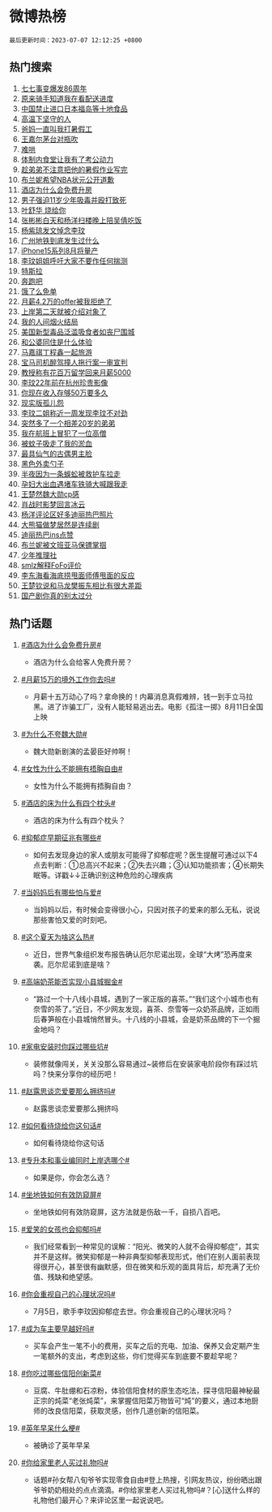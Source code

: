 # 微博热榜

`最后更新时间：2023-07-07 12:12:25 +0800`

## 热门搜索

1. [七七事变爆发86周年](https://m.weibo.cn/search?containerid=100103type%3D1%26t%3D10%26q%3D%23%E4%B8%83%E4%B8%83%E4%BA%8B%E5%8F%98%E7%88%86%E5%8F%9186%E5%91%A8%E5%B9%B4%23&stream_entry_id=51&isnewpage=1&extparam=seat%3D1%26cate%3D10103%26filter_type%3Drealtimehot%26pos%3D0%26stream_entry_id%3D51%26dgr%3D0%26c_type%3D51%26display_time%3D1688703143%26pre_seqid%3D1688703143257027167111&luicode=10000011&lfid=106003type%253D25%2526t%253D3%2526disable_hot%253D1%2526filter_type%253Drealtimehot)
1. [原来骑手知道我在看配送进度](https://m.weibo.cn/search?containerid=100103type%3D1%26t%3D10%26q%3D%23%E5%8E%9F%E6%9D%A5%E9%AA%91%E6%89%8B%E7%9F%A5%E9%81%93%E6%88%91%E5%9C%A8%E7%9C%8B%E9%85%8D%E9%80%81%E8%BF%9B%E5%BA%A6%23&stream_entry_id=31&isnewpage=1&extparam=seat%3D1%26lcate%3D5001%26flag%3D2%26cate%3D5001%26band_rank%3D1%26dgr%3D0%26pos%3D0%26filter_type%3Drealtimehot%26q%3D%2523%25E5%258E%259F%25E6%259D%25A5%25E9%25AA%2591%25E6%2589%258B%25E7%259F%25A5%25E9%2581%2593%25E6%2588%2591%25E5%259C%25A8%25E7%259C%258B%25E9%2585%258D%25E9%2580%2581%25E8%25BF%259B%25E5%25BA%25A6%2523%26stream_entry_id%3D31%26realpos%3D1%26c_type%3D31%26display_time%3D1688703143%26pre_seqid%3D1688703143257027167111&luicode=10000011&lfid=106003type%253D25%2526t%253D3%2526disable_hot%253D1%2526filter_type%253Drealtimehot)
1. [中国禁止进口日本福岛等十地食品](https://m.weibo.cn/search?containerid=100103type%3D1%26t%3D10%26q%3D%23%E4%B8%AD%E5%9B%BD%E7%A6%81%E6%AD%A2%E8%BF%9B%E5%8F%A3%E6%97%A5%E6%9C%AC%E7%A6%8F%E5%B2%9B%E7%AD%89%E5%8D%81%E5%9C%B0%E9%A3%9F%E5%93%81%23&stream_entry_id=31&isnewpage=1&extparam=seat%3D1%26lcate%3D5001%26flag%3D1%26cate%3D5001%26band_rank%3D2%26dgr%3D0%26pos%3D1%26filter_type%3Drealtimehot%26q%3D%2523%25E4%25B8%25AD%25E5%259B%25BD%25E7%25A6%2581%25E6%25AD%25A2%25E8%25BF%259B%25E5%258F%25A3%25E6%2597%25A5%25E6%259C%25AC%25E7%25A6%258F%25E5%25B2%259B%25E7%25AD%2589%25E5%258D%2581%25E5%259C%25B0%25E9%25A3%259F%25E5%2593%2581%2523%26stream_entry_id%3D31%26realpos%3D2%26c_type%3D31%26display_time%3D1688703143%26pre_seqid%3D1688703143257027167111&luicode=10000011&lfid=106003type%253D25%2526t%253D3%2526disable_hot%253D1%2526filter_type%253Drealtimehot)
1. [高温下坚守的人](https://m.weibo.cn/search?containerid=100103type%3D1%26t%3D10%26q%3D%23%E9%AB%98%E6%B8%A9%E4%B8%8B%E5%9D%9A%E5%AE%88%E7%9A%84%E4%BA%BA%23&stream_entry_id=31&isnewpage=1&extparam=seat%3D1%26lcate%3D5001%26flag%3D0%26cate%3D5001%26band_rank%3D3%26dgr%3D0%26pos%3D2%26filter_type%3Drealtimehot%26q%3D%2523%25E9%25AB%2598%25E6%25B8%25A9%25E4%25B8%258B%25E5%259D%259A%25E5%25AE%2588%25E7%259A%2584%25E4%25BA%25BA%2523%26stream_entry_id%3D31%26realpos%3D3%26c_type%3D31%26display_time%3D1688703143%26pre_seqid%3D1688703143257027167111&luicode=10000011&lfid=106003type%253D25%2526t%253D3%2526disable_hot%253D1%2526filter_type%253Drealtimehot)
1. [爸妈一直叫我打暑假工](https://m.weibo.cn/search?containerid=100103type%3D1%26t%3D10%26q%3D%23%E7%88%B8%E5%A6%88%E4%B8%80%E7%9B%B4%E5%8F%AB%E6%88%91%E6%89%93%E6%9A%91%E5%81%87%E5%B7%A5%23&stream_entry_id=31&isnewpage=1&extparam=seat%3D1%26lcate%3D5001%26flag%3D1%26cate%3D5001%26band_rank%3D4%26dgr%3D0%26pos%3D3%26filter_type%3Drealtimehot%26q%3D%2523%25E7%2588%25B8%25E5%25A6%2588%25E4%25B8%2580%25E7%259B%25B4%25E5%258F%25AB%25E6%2588%2591%25E6%2589%2593%25E6%259A%2591%25E5%2581%2587%25E5%25B7%25A5%2523%26stream_entry_id%3D31%26realpos%3D4%26c_type%3D31%26display_time%3D1688703143%26pre_seqid%3D1688703143257027167111&luicode=10000011&lfid=106003type%253D25%2526t%253D3%2526disable_hot%253D1%2526filter_type%253Drealtimehot)
1. [王嘉尔茅台对瓶吹](https://m.weibo.cn/search?containerid=100103type%3D1%26t%3D10%26q%3D%23%E7%8E%8B%E5%98%89%E5%B0%94%E8%8C%85%E5%8F%B0%E5%AF%B9%E7%93%B6%E5%90%B9%23&stream_entry_id=31&isnewpage=1&extparam=seat%3D1%26lcate%3D5001%26flag%3D1%26cate%3D5001%26band_rank%3D5%26dgr%3D0%26pos%3D4%26filter_type%3Drealtimehot%26q%3D%2523%25E7%258E%258B%25E5%2598%2589%25E5%25B0%2594%25E8%258C%2585%25E5%258F%25B0%25E5%25AF%25B9%25E7%2593%25B6%25E5%2590%25B9%2523%26stream_entry_id%3D31%26realpos%3D5%26c_type%3D31%26display_time%3D1688703143%26pre_seqid%3D1688703143257027167111&luicode=10000011&lfid=106003type%253D25%2526t%253D3%2526disable_hot%253D1%2526filter_type%253Drealtimehot)
1. [难哄](https://m.weibo.cn/search?containerid=100103type%3D1%26t%3D10%26q%3D%E9%9A%BE%E5%93%84&stream_entry_id=31&isnewpage=1&extparam=seat%3D1%26lcate%3D5001%26flag%3D2%26cate%3D5001%26band_rank%3D6%26dgr%3D0%26pos%3D5%26filter_type%3Drealtimehot%26q%3D%25E9%259A%25BE%25E5%2593%2584%26stream_entry_id%3D31%26realpos%3D6%26c_type%3D31%26display_time%3D1688703143%26pre_seqid%3D1688703143257027167111&luicode=10000011&lfid=106003type%253D25%2526t%253D3%2526disable_hot%253D1%2526filter_type%253Drealtimehot)
1. [体制内食堂让我有了考公动力](https://m.weibo.cn/search?containerid=100103type%3D1%26t%3D10%26q%3D%23%E4%BD%93%E5%88%B6%E5%86%85%E9%A3%9F%E5%A0%82%E8%AE%A9%E6%88%91%E6%9C%89%E4%BA%86%E8%80%83%E5%85%AC%E5%8A%A8%E5%8A%9B%23&stream_entry_id=31&isnewpage=1&extparam=seat%3D1%26lcate%3D5001%26flag%3D1%26cate%3D5001%26band_rank%3D7%26dgr%3D0%26pos%3D6%26filter_type%3Drealtimehot%26q%3D%2523%25E4%25BD%2593%25E5%2588%25B6%25E5%2586%2585%25E9%25A3%259F%25E5%25A0%2582%25E8%25AE%25A9%25E6%2588%2591%25E6%259C%2589%25E4%25BA%2586%25E8%2580%2583%25E5%2585%25AC%25E5%258A%25A8%25E5%258A%259B%2523%26stream_entry_id%3D31%26realpos%3D7%26c_type%3D31%26display_time%3D1688703143%26pre_seqid%3D1688703143257027167111&luicode=10000011&lfid=106003type%253D25%2526t%253D3%2526disable_hot%253D1%2526filter_type%253Drealtimehot)
1. [趁弟弟不注意把他的暑假作业写完](https://m.weibo.cn/search?containerid=100103type%3D1%26t%3D10%26q%3D%E8%B6%81%E5%BC%9F%E5%BC%9F%E4%B8%8D%E6%B3%A8%E6%84%8F%E6%8A%8A%E4%BB%96%E7%9A%84%E6%9A%91%E5%81%87%E4%BD%9C%E4%B8%9A%E5%86%99%E5%AE%8C&stream_entry_id=31&isnewpage=1&extparam=seat%3D1%26lcate%3D5001%26flag%3D1%26cate%3D5001%26band_rank%3D8%26dgr%3D0%26pos%3D7%26filter_type%3Drealtimehot%26q%3D%25E8%25B6%2581%25E5%25BC%259F%25E5%25BC%259F%25E4%25B8%258D%25E6%25B3%25A8%25E6%2584%258F%25E6%258A%258A%25E4%25BB%2596%25E7%259A%2584%25E6%259A%2591%25E5%2581%2587%25E4%25BD%259C%25E4%25B8%259A%25E5%2586%2599%25E5%25AE%258C%26stream_entry_id%3D31%26realpos%3D8%26c_type%3D31%26display_time%3D1688703143%26pre_seqid%3D1688703143257027167111&luicode=10000011&lfid=106003type%253D25%2526t%253D3%2526disable_hot%253D1%2526filter_type%253Drealtimehot)
1. [布兰妮希望NBA状元公开道歉](https://m.weibo.cn/search?containerid=100103type%3D1%26t%3D10%26q%3D%23%E5%B8%83%E5%85%B0%E5%A6%AE%E5%B8%8C%E6%9C%9BNBA%E7%8A%B6%E5%85%83%E5%85%AC%E5%BC%80%E9%81%93%E6%AD%89%23&stream_entry_id=31&isnewpage=1&extparam=seat%3D1%26lcate%3D5001%26flag%3D1%26cate%3D5001%26band_rank%3D9%26dgr%3D0%26pos%3D8%26filter_type%3Drealtimehot%26q%3D%2523%25E5%25B8%2583%25E5%2585%25B0%25E5%25A6%25AE%25E5%25B8%258C%25E6%259C%259BNBA%25E7%258A%25B6%25E5%2585%2583%25E5%2585%25AC%25E5%25BC%2580%25E9%2581%2593%25E6%25AD%2589%2523%26stream_entry_id%3D31%26realpos%3D9%26c_type%3D31%26display_time%3D1688703143%26pre_seqid%3D1688703143257027167111&luicode=10000011&lfid=106003type%253D25%2526t%253D3%2526disable_hot%253D1%2526filter_type%253Drealtimehot)
1. [酒店为什么会免费升房](https://m.weibo.cn/search?containerid=100103type%3D1%26t%3D10%26q%3D%23%E9%85%92%E5%BA%97%E4%B8%BA%E4%BB%80%E4%B9%88%E4%BC%9A%E5%85%8D%E8%B4%B9%E5%8D%87%E6%88%BF%23&stream_entry_id=31&isnewpage=1&extparam=seat%3D1%26lcate%3D5001%26flag%3D0%26cate%3D5001%26band_rank%3D10%26dgr%3D0%26pos%3D9%26filter_type%3Drealtimehot%26q%3D%2523%25E9%2585%2592%25E5%25BA%2597%25E4%25B8%25BA%25E4%25BB%2580%25E4%25B9%2588%25E4%25BC%259A%25E5%2585%258D%25E8%25B4%25B9%25E5%258D%2587%25E6%2588%25BF%2523%26stream_entry_id%3D31%26realpos%3D10%26c_type%3D31%26display_time%3D1688703143%26pre_seqid%3D1688703143257027167111&luicode=10000011&lfid=106003type%253D25%2526t%253D3%2526disable_hot%253D1%2526filter_type%253Drealtimehot)
1. [男子强迫11岁少年吸毒并殴打致死](https://m.weibo.cn/search?containerid=100103type%3D1%26t%3D10%26q%3D%23%E7%94%B7%E5%AD%90%E5%BC%BA%E8%BF%AB11%E5%B2%81%E5%B0%91%E5%B9%B4%E5%90%B8%E6%AF%92%E5%B9%B6%E6%AE%B4%E6%89%93%E8%87%B4%E6%AD%BB%23&stream_entry_id=31&isnewpage=1&extparam=seat%3D1%26lcate%3D5001%26flag%3D2%26cate%3D5001%26band_rank%3D11%26dgr%3D0%26pos%3D10%26filter_type%3Drealtimehot%26q%3D%2523%25E7%2594%25B7%25E5%25AD%2590%25E5%25BC%25BA%25E8%25BF%25AB11%25E5%25B2%2581%25E5%25B0%2591%25E5%25B9%25B4%25E5%2590%25B8%25E6%25AF%2592%25E5%25B9%25B6%25E6%25AE%25B4%25E6%2589%2593%25E8%2587%25B4%25E6%25AD%25BB%2523%26stream_entry_id%3D31%26realpos%3D11%26c_type%3D31%26display_time%3D1688703143%26pre_seqid%3D1688703143257027167111&luicode=10000011&lfid=106003type%253D25%2526t%253D3%2526disable_hot%253D1%2526filter_type%253Drealtimehot)
1. [叶舒华 烧给你](https://m.weibo.cn/search?containerid=100103type%3D1%26t%3D10%26q%3D%E5%8F%B6%E8%88%92%E5%8D%8E+%E7%83%A7%E7%BB%99%E4%BD%A0&stream_entry_id=31&isnewpage=1&extparam=seat%3D1%26lcate%3D5001%26flag%3D2%26cate%3D5001%26band_rank%3D12%26dgr%3D0%26pos%3D11%26filter_type%3Drealtimehot%26q%3D%25E5%258F%25B6%25E8%2588%2592%25E5%258D%258E%2520%25E7%2583%25A7%25E7%25BB%2599%25E4%25BD%25A0%26stream_entry_id%3D31%26realpos%3D12%26c_type%3D31%26display_time%3D1688703143%26pre_seqid%3D1688703143257027167111&luicode=10000011&lfid=106003type%253D25%2526t%253D3%2526disable_hot%253D1%2526filter_type%253Drealtimehot)
1. [张彬彬白天和杨洋扫楼晚上陪吴倩吃饭](https://m.weibo.cn/search?containerid=100103type%3D1%26t%3D10%26q%3D%23%E5%BC%A0%E5%BD%AC%E5%BD%AC%E7%99%BD%E5%A4%A9%E5%92%8C%E6%9D%A8%E6%B4%8B%E6%89%AB%E6%A5%BC%E6%99%9A%E4%B8%8A%E9%99%AA%E5%90%B4%E5%80%A9%E5%90%83%E9%A5%AD%23&stream_entry_id=31&isnewpage=1&extparam=seat%3D1%26lcate%3D5001%26flag%3D2%26cate%3D5001%26band_rank%3D13%26dgr%3D0%26pos%3D12%26filter_type%3Drealtimehot%26q%3D%2523%25E5%25BC%25A0%25E5%25BD%25AC%25E5%25BD%25AC%25E7%2599%25BD%25E5%25A4%25A9%25E5%2592%258C%25E6%259D%25A8%25E6%25B4%258B%25E6%2589%25AB%25E6%25A5%25BC%25E6%2599%259A%25E4%25B8%258A%25E9%2599%25AA%25E5%2590%25B4%25E5%2580%25A9%25E5%2590%2583%25E9%25A5%25AD%2523%26stream_entry_id%3D31%26realpos%3D13%26c_type%3D31%26display_time%3D1688703143%26pre_seqid%3D1688703143257027167111&luicode=10000011&lfid=106003type%253D25%2526t%253D3%2526disable_hot%253D1%2526filter_type%253Drealtimehot)
1. [杨紫琼发文悼念李玟](https://m.weibo.cn/search?containerid=100103type%3D1%26t%3D10%26q%3D%23%E6%9D%A8%E7%B4%AB%E7%90%BC%E5%8F%91%E6%96%87%E6%82%BC%E5%BF%B5%E6%9D%8E%E7%8E%9F%23&stream_entry_id=31&isnewpage=1&extparam=seat%3D1%26lcate%3D5001%26flag%3D1%26cate%3D5001%26band_rank%3D14%26dgr%3D0%26pos%3D13%26filter_type%3Drealtimehot%26q%3D%2523%25E6%259D%25A8%25E7%25B4%25AB%25E7%2590%25BC%25E5%258F%2591%25E6%2596%2587%25E6%2582%25BC%25E5%25BF%25B5%25E6%259D%258E%25E7%258E%259F%2523%26stream_entry_id%3D31%26realpos%3D14%26c_type%3D31%26display_time%3D1688703143%26pre_seqid%3D1688703143257027167111&luicode=10000011&lfid=106003type%253D25%2526t%253D3%2526disable_hot%253D1%2526filter_type%253Drealtimehot)
1. [广州地铁到底发生过什么](https://m.weibo.cn/search?containerid=100103type%3D1%26t%3D10%26q%3D%23%E5%B9%BF%E5%B7%9E%E5%9C%B0%E9%93%81%E5%88%B0%E5%BA%95%E5%8F%91%E7%94%9F%E8%BF%87%E4%BB%80%E4%B9%88%23&stream_entry_id=31&isnewpage=1&extparam=seat%3D1%26lcate%3D5001%26flag%3D1%26cate%3D5001%26band_rank%3D15%26dgr%3D0%26pos%3D14%26filter_type%3Drealtimehot%26q%3D%2523%25E5%25B9%25BF%25E5%25B7%259E%25E5%259C%25B0%25E9%2593%2581%25E5%2588%25B0%25E5%25BA%2595%25E5%258F%2591%25E7%2594%259F%25E8%25BF%2587%25E4%25BB%2580%25E4%25B9%2588%2523%26stream_entry_id%3D31%26realpos%3D15%26c_type%3D31%26display_time%3D1688703143%26pre_seqid%3D1688703143257027167111&luicode=10000011&lfid=106003type%253D25%2526t%253D3%2526disable_hot%253D1%2526filter_type%253Drealtimehot)
1. [iPhone15系列8月将量产](https://m.weibo.cn/search?containerid=100103type%3D1%26t%3D10%26q%3D%23iPhone15%E7%B3%BB%E5%88%978%E6%9C%88%E5%B0%86%E9%87%8F%E4%BA%A7%23&stream_entry_id=31&isnewpage=1&extparam=seat%3D1%26lcate%3D5001%26flag%3D0%26cate%3D5001%26band_rank%3D16%26dgr%3D0%26pos%3D15%26filter_type%3Drealtimehot%26q%3D%2523iPhone15%25E7%25B3%25BB%25E5%2588%25978%25E6%259C%2588%25E5%25B0%2586%25E9%2587%258F%25E4%25BA%25A7%2523%26stream_entry_id%3D31%26realpos%3D16%26c_type%3D31%26display_time%3D1688703143%26pre_seqid%3D1688703143257027167111&luicode=10000011&lfid=106003type%253D25%2526t%253D3%2526disable_hot%253D1%2526filter_type%253Drealtimehot)
1. [李玟姐姐呼吁大家不要作任何揣测](https://m.weibo.cn/search?containerid=100103type%3D1%26t%3D10%26q%3D%23%E6%9D%8E%E7%8E%9F%E5%A7%90%E5%A7%90%E5%91%BC%E5%90%81%E5%A4%A7%E5%AE%B6%E4%B8%8D%E8%A6%81%E4%BD%9C%E4%BB%BB%E4%BD%95%E6%8F%A3%E6%B5%8B%23&stream_entry_id=31&isnewpage=1&extparam=seat%3D1%26lcate%3D5001%26flag%3D0%26cate%3D5001%26band_rank%3D17%26dgr%3D0%26pos%3D16%26filter_type%3Drealtimehot%26q%3D%2523%25E6%259D%258E%25E7%258E%259F%25E5%25A7%2590%25E5%25A7%2590%25E5%2591%25BC%25E5%2590%2581%25E5%25A4%25A7%25E5%25AE%25B6%25E4%25B8%258D%25E8%25A6%2581%25E4%25BD%259C%25E4%25BB%25BB%25E4%25BD%2595%25E6%258F%25A3%25E6%25B5%258B%2523%26stream_entry_id%3D31%26realpos%3D17%26c_type%3D31%26display_time%3D1688703143%26pre_seqid%3D1688703143257027167111&luicode=10000011&lfid=106003type%253D25%2526t%253D3%2526disable_hot%253D1%2526filter_type%253Drealtimehot)
1. [特斯拉](https://m.weibo.cn/search?containerid=100103type%3D1%26t%3D10%26q%3D%E7%89%B9%E6%96%AF%E6%8B%89&stream_entry_id=31&isnewpage=1&extparam=seat%3D1%26lcate%3D5001%26flag%3D1%26cate%3D5001%26band_rank%3D18%26dgr%3D0%26pos%3D17%26filter_type%3Drealtimehot%26q%3D%25E7%2589%25B9%25E6%2596%25AF%25E6%258B%2589%26stream_entry_id%3D31%26realpos%3D18%26c_type%3D31%26display_time%3D1688703143%26pre_seqid%3D1688703143257027167111&luicode=10000011&lfid=106003type%253D25%2526t%253D3%2526disable_hot%253D1%2526filter_type%253Drealtimehot)
1. [奔跑吧](https://m.weibo.cn/search?containerid=100103type%3D1%26t%3D10%26q%3D%E5%A5%94%E8%B7%91%E5%90%A7&stream_entry_id=31&isnewpage=1&extparam=seat%3D1%26lcate%3D5001%26flag%3D0%26cate%3D5001%26band_rank%3D19%26dgr%3D0%26pos%3D18%26filter_type%3Drealtimehot%26q%3D%25E5%25A5%2594%25E8%25B7%2591%25E5%2590%25A7%26stream_entry_id%3D31%26realpos%3D19%26c_type%3D31%26display_time%3D1688703143%26pre_seqid%3D1688703143257027167111&luicode=10000011&lfid=106003type%253D25%2526t%253D3%2526disable_hot%253D1%2526filter_type%253Drealtimehot)
1. [饿了么免单](https://m.weibo.cn/search?containerid=100103type%3D1%26t%3D10%26q%3D%E9%A5%BF%E4%BA%86%E4%B9%88%E5%85%8D%E5%8D%95&stream_entry_id=31&isnewpage=1&extparam=seat%3D1%26lcate%3D5001%26flag%3D1%26cate%3D5001%26band_rank%3D20%26dgr%3D0%26pos%3D19%26filter_type%3Drealtimehot%26q%3D%25E9%25A5%25BF%25E4%25BA%2586%25E4%25B9%2588%25E5%2585%258D%25E5%258D%2595%26stream_entry_id%3D31%26realpos%3D20%26c_type%3D31%26display_time%3D1688703143%26pre_seqid%3D1688703143257027167111&luicode=10000011&lfid=106003type%253D25%2526t%253D3%2526disable_hot%253D1%2526filter_type%253Drealtimehot)
1. [月薪4.2万的offer被我拒绝了](https://m.weibo.cn/search?containerid=100103type%3D1%26t%3D10%26q%3D%23%E6%9C%88%E8%96%AA4.2%E4%B8%87%E7%9A%84offer%E8%A2%AB%E6%88%91%E6%8B%92%E7%BB%9D%E4%BA%86%23&stream_entry_id=31&isnewpage=1&extparam=seat%3D1%26lcate%3D5001%26flag%3D0%26cate%3D5001%26band_rank%3D21%26dgr%3D0%26pos%3D20%26filter_type%3Drealtimehot%26q%3D%2523%25E6%259C%2588%25E8%2596%25AA4.2%25E4%25B8%2587%25E7%259A%2584offer%25E8%25A2%25AB%25E6%2588%2591%25E6%258B%2592%25E7%25BB%259D%25E4%25BA%2586%2523%26stream_entry_id%3D31%26realpos%3D21%26c_type%3D31%26display_time%3D1688703143%26pre_seqid%3D1688703143257027167111&luicode=10000011&lfid=106003type%253D25%2526t%253D3%2526disable_hot%253D1%2526filter_type%253Drealtimehot)
1. [上岸第二天就被介绍对象了](https://m.weibo.cn/search?containerid=100103type%3D1%26t%3D10%26q%3D%23%E4%B8%8A%E5%B2%B8%E7%AC%AC%E4%BA%8C%E5%A4%A9%E5%B0%B1%E8%A2%AB%E4%BB%8B%E7%BB%8D%E5%AF%B9%E8%B1%A1%E4%BA%86%23&stream_entry_id=31&isnewpage=1&extparam=seat%3D1%26lcate%3D5001%26flag%3D1%26cate%3D5001%26band_rank%3D22%26dgr%3D0%26pos%3D21%26filter_type%3Drealtimehot%26q%3D%2523%25E4%25B8%258A%25E5%25B2%25B8%25E7%25AC%25AC%25E4%25BA%258C%25E5%25A4%25A9%25E5%25B0%25B1%25E8%25A2%25AB%25E4%25BB%258B%25E7%25BB%258D%25E5%25AF%25B9%25E8%25B1%25A1%25E4%25BA%2586%2523%26stream_entry_id%3D31%26realpos%3D22%26c_type%3D31%26display_time%3D1688703143%26pre_seqid%3D1688703143257027167111&luicode=10000011&lfid=106003type%253D25%2526t%253D3%2526disable_hot%253D1%2526filter_type%253Drealtimehot)
1. [我的人间烟火结局](https://m.weibo.cn/search?containerid=100103type%3D1%26t%3D10%26q%3D%23%E6%88%91%E7%9A%84%E4%BA%BA%E9%97%B4%E7%83%9F%E7%81%AB%E7%BB%93%E5%B1%80%23&stream_entry_id=31&isnewpage=1&extparam=seat%3D1%26lcate%3D5001%26flag%3D1%26cate%3D5001%26band_rank%3D23%26dgr%3D0%26pos%3D22%26filter_type%3Drealtimehot%26q%3D%2523%25E6%2588%2591%25E7%259A%2584%25E4%25BA%25BA%25E9%2597%25B4%25E7%2583%259F%25E7%2581%25AB%25E7%25BB%2593%25E5%25B1%2580%2523%26stream_entry_id%3D31%26realpos%3D23%26c_type%3D31%26display_time%3D1688703143%26pre_seqid%3D1688703143257027167111&luicode=10000011&lfid=106003type%253D25%2526t%253D3%2526disable_hot%253D1%2526filter_type%253Drealtimehot)
1. [美国新型毒品泛滥吸食者如丧尸围城](https://m.weibo.cn/search?containerid=100103type%3D1%26t%3D10%26q%3D%23%E7%BE%8E%E5%9B%BD%E6%96%B0%E5%9E%8B%E6%AF%92%E5%93%81%E6%B3%9B%E6%BB%A5%E5%90%B8%E9%A3%9F%E8%80%85%E5%A6%82%E4%B8%A7%E5%B0%B8%E5%9B%B4%E5%9F%8E%23&stream_entry_id=31&isnewpage=1&extparam=seat%3D1%26lcate%3D5001%26flag%3D0%26cate%3D5001%26band_rank%3D24%26dgr%3D0%26pos%3D23%26filter_type%3Drealtimehot%26q%3D%2523%25E7%25BE%258E%25E5%259B%25BD%25E6%2596%25B0%25E5%259E%258B%25E6%25AF%2592%25E5%2593%2581%25E6%25B3%259B%25E6%25BB%25A5%25E5%2590%25B8%25E9%25A3%259F%25E8%2580%2585%25E5%25A6%2582%25E4%25B8%25A7%25E5%25B0%25B8%25E5%259B%25B4%25E5%259F%258E%2523%26stream_entry_id%3D31%26realpos%3D24%26c_type%3D31%26display_time%3D1688703143%26pre_seqid%3D1688703143257027167111&luicode=10000011&lfid=106003type%253D25%2526t%253D3%2526disable_hot%253D1%2526filter_type%253Drealtimehot)
1. [和公婆同住是什么体验](https://m.weibo.cn/search?containerid=100103type%3D1%26t%3D10%26q%3D%23%E5%92%8C%E5%85%AC%E5%A9%86%E5%90%8C%E4%BD%8F%E6%98%AF%E4%BB%80%E4%B9%88%E4%BD%93%E9%AA%8C%23&stream_entry_id=31&isnewpage=1&extparam=seat%3D1%26lcate%3D5001%26flag%3D1%26cate%3D5001%26band_rank%3D25%26dgr%3D0%26pos%3D24%26filter_type%3Drealtimehot%26q%3D%2523%25E5%2592%258C%25E5%2585%25AC%25E5%25A9%2586%25E5%2590%258C%25E4%25BD%258F%25E6%2598%25AF%25E4%25BB%2580%25E4%25B9%2588%25E4%25BD%2593%25E9%25AA%258C%2523%26stream_entry_id%3D31%26realpos%3D25%26c_type%3D31%26display_time%3D1688703143%26pre_seqid%3D1688703143257027167111&luicode=10000011&lfid=106003type%253D25%2526t%253D3%2526disable_hot%253D1%2526filter_type%253Drealtimehot)
1. [马嘉祺丁程鑫一起旅游](https://m.weibo.cn/search?containerid=100103type%3D1%26t%3D10%26q%3D%23%E9%A9%AC%E5%98%89%E7%A5%BA%E4%B8%81%E7%A8%8B%E9%91%AB%E4%B8%80%E8%B5%B7%E6%97%85%E6%B8%B8%23&stream_entry_id=31&isnewpage=1&extparam=seat%3D1%26lcate%3D5001%26flag%3D1%26cate%3D5001%26band_rank%3D26%26dgr%3D0%26pos%3D25%26filter_type%3Drealtimehot%26q%3D%2523%25E9%25A9%25AC%25E5%2598%2589%25E7%25A5%25BA%25E4%25B8%2581%25E7%25A8%258B%25E9%2591%25AB%25E4%25B8%2580%25E8%25B5%25B7%25E6%2597%2585%25E6%25B8%25B8%2523%26stream_entry_id%3D31%26realpos%3D26%26c_type%3D31%26display_time%3D1688703143%26pre_seqid%3D1688703143257027167111&luicode=10000011&lfid=106003type%253D25%2526t%253D3%2526disable_hot%253D1%2526filter_type%253Drealtimehot)
1. [宝马司机醉驾撞人拖行案一审宣判](https://m.weibo.cn/search?containerid=100103type%3D1%26t%3D10%26q%3D%23%E5%AE%9D%E9%A9%AC%E5%8F%B8%E6%9C%BA%E9%86%89%E9%A9%BE%E6%92%9E%E4%BA%BA%E6%8B%96%E8%A1%8C%E6%A1%88%E4%B8%80%E5%AE%A1%E5%AE%A3%E5%88%A4%23&stream_entry_id=31&isnewpage=1&extparam=seat%3D1%26lcate%3D5001%26flag%3D1%26cate%3D5001%26band_rank%3D27%26dgr%3D0%26pos%3D26%26filter_type%3Drealtimehot%26q%3D%2523%25E5%25AE%259D%25E9%25A9%25AC%25E5%258F%25B8%25E6%259C%25BA%25E9%2586%2589%25E9%25A9%25BE%25E6%2592%259E%25E4%25BA%25BA%25E6%258B%2596%25E8%25A1%258C%25E6%25A1%2588%25E4%25B8%2580%25E5%25AE%25A1%25E5%25AE%25A3%25E5%2588%25A4%2523%26stream_entry_id%3D31%26realpos%3D27%26c_type%3D31%26display_time%3D1688703143%26pre_seqid%3D1688703143257027167111&luicode=10000011&lfid=106003type%253D25%2526t%253D3%2526disable_hot%253D1%2526filter_type%253Drealtimehot)
1. [教授称有花百万留学回来月薪5000](https://m.weibo.cn/search?containerid=100103type%3D1%26t%3D10%26q%3D%23%E6%95%99%E6%8E%88%E7%A7%B0%E6%9C%89%E8%8A%B1%E7%99%BE%E4%B8%87%E7%95%99%E5%AD%A6%E5%9B%9E%E6%9D%A5%E6%9C%88%E8%96%AA5000%23&stream_entry_id=31&isnewpage=1&extparam=seat%3D1%26lcate%3D5001%26flag%3D1%26cate%3D5001%26band_rank%3D28%26dgr%3D0%26pos%3D27%26filter_type%3Drealtimehot%26q%3D%2523%25E6%2595%2599%25E6%258E%2588%25E7%25A7%25B0%25E6%259C%2589%25E8%258A%25B1%25E7%2599%25BE%25E4%25B8%2587%25E7%2595%2599%25E5%25AD%25A6%25E5%259B%259E%25E6%259D%25A5%25E6%259C%2588%25E8%2596%25AA5000%2523%26stream_entry_id%3D31%26realpos%3D28%26c_type%3D31%26display_time%3D1688703143%26pre_seqid%3D1688703143257027167111&luicode=10000011&lfid=106003type%253D25%2526t%253D3%2526disable_hot%253D1%2526filter_type%253Drealtimehot)
1. [李玟22年前在杭州珍贵影像](https://m.weibo.cn/search?containerid=100103type%3D1%26t%3D10%26q%3D%23%E6%9D%8E%E7%8E%9F22%E5%B9%B4%E5%89%8D%E5%9C%A8%E6%9D%AD%E5%B7%9E%E7%8F%8D%E8%B4%B5%E5%BD%B1%E5%83%8F%23&stream_entry_id=31&isnewpage=1&extparam=seat%3D1%26lcate%3D5001%26flag%3D0%26cate%3D5001%26band_rank%3D29%26dgr%3D0%26pos%3D28%26filter_type%3Drealtimehot%26q%3D%2523%25E6%259D%258E%25E7%258E%259F22%25E5%25B9%25B4%25E5%2589%258D%25E5%259C%25A8%25E6%259D%25AD%25E5%25B7%259E%25E7%258F%258D%25E8%25B4%25B5%25E5%25BD%25B1%25E5%2583%258F%2523%26stream_entry_id%3D31%26realpos%3D29%26c_type%3D31%26display_time%3D1688703143%26pre_seqid%3D1688703143257027167111&luicode=10000011&lfid=106003type%253D25%2526t%253D3%2526disable_hot%253D1%2526filter_type%253Drealtimehot)
1. [你现在收入存够50万要多久](https://m.weibo.cn/search?containerid=100103type%3D1%26t%3D10%26q%3D%23%E4%BD%A0%E7%8E%B0%E5%9C%A8%E6%94%B6%E5%85%A5%E5%AD%98%E5%A4%9F50%E4%B8%87%E8%A6%81%E5%A4%9A%E4%B9%85%23&stream_entry_id=31&isnewpage=1&extparam=seat%3D1%26lcate%3D5001%26flag%3D0%26cate%3D5001%26band_rank%3D30%26dgr%3D0%26pos%3D29%26filter_type%3Drealtimehot%26q%3D%2523%25E4%25BD%25A0%25E7%258E%25B0%25E5%259C%25A8%25E6%2594%25B6%25E5%2585%25A5%25E5%25AD%2598%25E5%25A4%259F50%25E4%25B8%2587%25E8%25A6%2581%25E5%25A4%259A%25E4%25B9%2585%2523%26stream_entry_id%3D31%26realpos%3D30%26c_type%3D31%26display_time%3D1688703143%26pre_seqid%3D1688703143257027167111&luicode=10000011&lfid=106003type%253D25%2526t%253D3%2526disable_hot%253D1%2526filter_type%253Drealtimehot)
1. [现实版孤儿怨](https://m.weibo.cn/search?containerid=100103type%3D1%26t%3D10%26q%3D%E7%8E%B0%E5%AE%9E%E7%89%88%E5%AD%A4%E5%84%BF%E6%80%A8&stream_entry_id=31&isnewpage=1&extparam=seat%3D1%26lcate%3D5001%26flag%3D1%26cate%3D5001%26band_rank%3D31%26dgr%3D0%26pos%3D30%26filter_type%3Drealtimehot%26q%3D%25E7%258E%25B0%25E5%25AE%259E%25E7%2589%2588%25E5%25AD%25A4%25E5%2584%25BF%25E6%2580%25A8%26stream_entry_id%3D31%26realpos%3D31%26c_type%3D31%26display_time%3D1688703143%26pre_seqid%3D1688703143257027167111&luicode=10000011&lfid=106003type%253D25%2526t%253D3%2526disable_hot%253D1%2526filter_type%253Drealtimehot)
1. [李玟二姐称近一周发现李玟不对劲](https://m.weibo.cn/search?containerid=100103type%3D1%26t%3D10%26q%3D%23%E6%9D%8E%E7%8E%9F%E4%BA%8C%E5%A7%90%E7%A7%B0%E8%BF%91%E4%B8%80%E5%91%A8%E5%8F%91%E7%8E%B0%E6%9D%8E%E7%8E%9F%E4%B8%8D%E5%AF%B9%E5%8A%B2%23&stream_entry_id=31&isnewpage=1&extparam=seat%3D1%26lcate%3D5001%26flag%3D1%26cate%3D5001%26band_rank%3D32%26dgr%3D0%26pos%3D31%26filter_type%3Drealtimehot%26q%3D%2523%25E6%259D%258E%25E7%258E%259F%25E4%25BA%258C%25E5%25A7%2590%25E7%25A7%25B0%25E8%25BF%2591%25E4%25B8%2580%25E5%2591%25A8%25E5%258F%2591%25E7%258E%25B0%25E6%259D%258E%25E7%258E%259F%25E4%25B8%258D%25E5%25AF%25B9%25E5%258A%25B2%2523%26stream_entry_id%3D31%26realpos%3D32%26c_type%3D31%26display_time%3D1688703143%26pre_seqid%3D1688703143257027167111&luicode=10000011&lfid=106003type%253D25%2526t%253D3%2526disable_hot%253D1%2526filter_type%253Drealtimehot)
1. [突然多了一个相差20岁的弟弟](https://m.weibo.cn/search?containerid=100103type%3D1%26t%3D10%26q%3D%23%E7%AA%81%E7%84%B6%E5%A4%9A%E4%BA%86%E4%B8%80%E4%B8%AA%E7%9B%B8%E5%B7%AE20%E5%B2%81%E7%9A%84%E5%BC%9F%E5%BC%9F%23&stream_entry_id=31&isnewpage=1&extparam=seat%3D1%26lcate%3D5001%26flag%3D1%26cate%3D5001%26band_rank%3D33%26dgr%3D0%26pos%3D32%26filter_type%3Drealtimehot%26q%3D%2523%25E7%25AA%2581%25E7%2584%25B6%25E5%25A4%259A%25E4%25BA%2586%25E4%25B8%2580%25E4%25B8%25AA%25E7%259B%25B8%25E5%25B7%25AE20%25E5%25B2%2581%25E7%259A%2584%25E5%25BC%259F%25E5%25BC%259F%2523%26stream_entry_id%3D31%26realpos%3D33%26c_type%3D31%26display_time%3D1688703143%26pre_seqid%3D1688703143257027167111&luicode=10000011&lfid=106003type%253D25%2526t%253D3%2526disable_hot%253D1%2526filter_type%253Drealtimehot)
1. [我在航班上冒犯了一位高僧](https://m.weibo.cn/search?containerid=100103type%3D1%26t%3D10%26q%3D%23%E6%88%91%E5%9C%A8%E8%88%AA%E7%8F%AD%E4%B8%8A%E5%86%92%E7%8A%AF%E4%BA%86%E4%B8%80%E4%BD%8D%E9%AB%98%E5%83%A7%23&stream_entry_id=31&isnewpage=1&extparam=seat%3D1%26lcate%3D5001%26flag%3D1%26cate%3D5001%26band_rank%3D34%26dgr%3D0%26pos%3D33%26filter_type%3Drealtimehot%26q%3D%2523%25E6%2588%2591%25E5%259C%25A8%25E8%2588%25AA%25E7%258F%25AD%25E4%25B8%258A%25E5%2586%2592%25E7%258A%25AF%25E4%25BA%2586%25E4%25B8%2580%25E4%25BD%258D%25E9%25AB%2598%25E5%2583%25A7%2523%26stream_entry_id%3D31%26realpos%3D34%26c_type%3D31%26display_time%3D1688703143%26pre_seqid%3D1688703143257027167111&luicode=10000011&lfid=106003type%253D25%2526t%253D3%2526disable_hot%253D1%2526filter_type%253Drealtimehot)
1. [被蚊子吸走了我的淤血](https://m.weibo.cn/search?containerid=100103type%3D1%26t%3D10%26q%3D%23%E8%A2%AB%E8%9A%8A%E5%AD%90%E5%90%B8%E8%B5%B0%E4%BA%86%E6%88%91%E7%9A%84%E6%B7%A4%E8%A1%80%23&stream_entry_id=31&isnewpage=1&extparam=seat%3D1%26lcate%3D5001%26flag%3D1%26cate%3D5001%26band_rank%3D35%26dgr%3D0%26pos%3D34%26filter_type%3Drealtimehot%26q%3D%2523%25E8%25A2%25AB%25E8%259A%258A%25E5%25AD%2590%25E5%2590%25B8%25E8%25B5%25B0%25E4%25BA%2586%25E6%2588%2591%25E7%259A%2584%25E6%25B7%25A4%25E8%25A1%2580%2523%26stream_entry_id%3D31%26realpos%3D35%26c_type%3D31%26display_time%3D1688703143%26pre_seqid%3D1688703143257027167111&luicode=10000011&lfid=106003type%253D25%2526t%253D3%2526disable_hot%253D1%2526filter_type%253Drealtimehot)
1. [最具仙气的古偶男主脸](https://m.weibo.cn/search?containerid=100103type%3D1%26t%3D10%26q%3D%23%E6%9C%80%E5%85%B7%E4%BB%99%E6%B0%94%E7%9A%84%E5%8F%A4%E5%81%B6%E7%94%B7%E4%B8%BB%E8%84%B8%23&stream_entry_id=31&isnewpage=1&extparam=seat%3D1%26lcate%3D5001%26flag%3D0%26cate%3D5001%26band_rank%3D36%26dgr%3D0%26pos%3D35%26filter_type%3Drealtimehot%26q%3D%2523%25E6%259C%2580%25E5%2585%25B7%25E4%25BB%2599%25E6%25B0%2594%25E7%259A%2584%25E5%258F%25A4%25E5%2581%25B6%25E7%2594%25B7%25E4%25B8%25BB%25E8%2584%25B8%2523%26stream_entry_id%3D31%26realpos%3D36%26c_type%3D31%26display_time%3D1688703143%26pre_seqid%3D1688703143257027167111&luicode=10000011&lfid=106003type%253D25%2526t%253D3%2526disable_hot%253D1%2526filter_type%253Drealtimehot)
1. [黑色外卖勺子](https://m.weibo.cn/search?containerid=100103type%3D1%26t%3D10%26q%3D%23%E9%BB%91%E8%89%B2%E5%A4%96%E5%8D%96%E5%8B%BA%E5%AD%90%23&stream_entry_id=31&isnewpage=1&extparam=seat%3D1%26lcate%3D5001%26flag%3D1%26cate%3D5001%26band_rank%3D37%26dgr%3D0%26pos%3D36%26filter_type%3Drealtimehot%26q%3D%2523%25E9%25BB%2591%25E8%2589%25B2%25E5%25A4%2596%25E5%258D%2596%25E5%258B%25BA%25E5%25AD%2590%2523%26stream_entry_id%3D31%26realpos%3D37%26c_type%3D31%26display_time%3D1688703143%26pre_seqid%3D1688703143257027167111&luicode=10000011&lfid=106003type%253D25%2526t%253D3%2526disable_hot%253D1%2526filter_type%253Drealtimehot)
1. [半夜因为一条蜈蚣被救护车拉走](https://m.weibo.cn/search?containerid=100103type%3D1%26t%3D10%26q%3D%23%E5%8D%8A%E5%A4%9C%E5%9B%A0%E4%B8%BA%E4%B8%80%E6%9D%A1%E8%9C%88%E8%9A%A3%E8%A2%AB%E6%95%91%E6%8A%A4%E8%BD%A6%E6%8B%89%E8%B5%B0%23&stream_entry_id=31&isnewpage=1&extparam=seat%3D1%26lcate%3D5001%26flag%3D0%26cate%3D5001%26band_rank%3D38%26dgr%3D0%26pos%3D37%26filter_type%3Drealtimehot%26q%3D%2523%25E5%258D%258A%25E5%25A4%259C%25E5%259B%25A0%25E4%25B8%25BA%25E4%25B8%2580%25E6%259D%25A1%25E8%259C%2588%25E8%259A%25A3%25E8%25A2%25AB%25E6%2595%2591%25E6%258A%25A4%25E8%25BD%25A6%25E6%258B%2589%25E8%25B5%25B0%2523%26stream_entry_id%3D31%26realpos%3D38%26c_type%3D31%26display_time%3D1688703143%26pre_seqid%3D1688703143257027167111&luicode=10000011&lfid=106003type%253D25%2526t%253D3%2526disable_hot%253D1%2526filter_type%253Drealtimehot)
1. [孕妇大出血遇堵车铁骑大喊跟我走](https://m.weibo.cn/search?containerid=100103type%3D1%26t%3D10%26q%3D%23%E5%AD%95%E5%A6%87%E5%A4%A7%E5%87%BA%E8%A1%80%E9%81%87%E5%A0%B5%E8%BD%A6%E9%93%81%E9%AA%91%E5%A4%A7%E5%96%8A%E8%B7%9F%E6%88%91%E8%B5%B0%23&stream_entry_id=31&isnewpage=1&extparam=seat%3D1%26lcate%3D5001%26flag%3D32768%26cate%3D5001%26band_rank%3D39%26dgr%3D0%26pos%3D38%26filter_type%3Drealtimehot%26q%3D%2523%25E5%25AD%2595%25E5%25A6%2587%25E5%25A4%25A7%25E5%2587%25BA%25E8%25A1%2580%25E9%2581%2587%25E5%25A0%25B5%25E8%25BD%25A6%25E9%2593%2581%25E9%25AA%2591%25E5%25A4%25A7%25E5%2596%258A%25E8%25B7%259F%25E6%2588%2591%25E8%25B5%25B0%2523%26stream_entry_id%3D31%26realpos%3D39%26c_type%3D31%26display_time%3D1688703143%26pre_seqid%3D1688703143257027167111&luicode=10000011&lfid=106003type%253D25%2526t%253D3%2526disable_hot%253D1%2526filter_type%253Drealtimehot)
1. [王楚然魏大勋cp感](https://m.weibo.cn/search?containerid=100103type%3D1%26t%3D10%26q%3D%23%E7%8E%8B%E6%A5%9A%E7%84%B6%E9%AD%8F%E5%A4%A7%E5%8B%8Bcp%E6%84%9F%23&stream_entry_id=31&isnewpage=1&extparam=seat%3D1%26lcate%3D5001%26flag%3D1%26cate%3D5001%26band_rank%3D40%26dgr%3D0%26pos%3D39%26filter_type%3Drealtimehot%26q%3D%2523%25E7%258E%258B%25E6%25A5%259A%25E7%2584%25B6%25E9%25AD%258F%25E5%25A4%25A7%25E5%258B%258Bcp%25E6%2584%259F%2523%26stream_entry_id%3D31%26realpos%3D40%26c_type%3D31%26display_time%3D1688703143%26pre_seqid%3D1688703143257027167111&luicode=10000011&lfid=106003type%253D25%2526t%253D3%2526disable_hot%253D1%2526filter_type%253Drealtimehot)
1. [肖战时影梦回言冰云](https://m.weibo.cn/search?containerid=100103type%3D1%26t%3D10%26q%3D%23%E8%82%96%E6%88%98%E6%97%B6%E5%BD%B1%E6%A2%A6%E5%9B%9E%E8%A8%80%E5%86%B0%E4%BA%91%23&stream_entry_id=31&isnewpage=1&extparam=seat%3D1%26lcate%3D5001%26flag%3D1%26cate%3D5001%26band_rank%3D41%26dgr%3D0%26pos%3D40%26filter_type%3Drealtimehot%26q%3D%2523%25E8%2582%2596%25E6%2588%2598%25E6%2597%25B6%25E5%25BD%25B1%25E6%25A2%25A6%25E5%259B%259E%25E8%25A8%2580%25E5%2586%25B0%25E4%25BA%2591%2523%26stream_entry_id%3D31%26realpos%3D41%26c_type%3D31%26display_time%3D1688703143%26pre_seqid%3D1688703143257027167111&luicode=10000011&lfid=106003type%253D25%2526t%253D3%2526disable_hot%253D1%2526filter_type%253Drealtimehot)
1. [杨洋评论区好多迪丽热巴照片](https://m.weibo.cn/search?containerid=100103type%3D1%26t%3D10%26q%3D%23%E6%9D%A8%E6%B4%8B%E8%AF%84%E8%AE%BA%E5%8C%BA%E5%A5%BD%E5%A4%9A%E8%BF%AA%E4%B8%BD%E7%83%AD%E5%B7%B4%E7%85%A7%E7%89%87%23&stream_entry_id=31&isnewpage=1&extparam=seat%3D1%26lcate%3D5001%26flag%3D0%26cate%3D5001%26band_rank%3D42%26dgr%3D0%26pos%3D41%26filter_type%3Drealtimehot%26q%3D%2523%25E6%259D%25A8%25E6%25B4%258B%25E8%25AF%2584%25E8%25AE%25BA%25E5%258C%25BA%25E5%25A5%25BD%25E5%25A4%259A%25E8%25BF%25AA%25E4%25B8%25BD%25E7%2583%25AD%25E5%25B7%25B4%25E7%2585%25A7%25E7%2589%2587%2523%26stream_entry_id%3D31%26realpos%3D42%26c_type%3D31%26display_time%3D1688703143%26pre_seqid%3D1688703143257027167111&luicode=10000011&lfid=106003type%253D25%2526t%253D3%2526disable_hot%253D1%2526filter_type%253Drealtimehot)
1. [大熊猫做梦居然是连续剧](https://m.weibo.cn/search?containerid=100103type%3D1%26t%3D10%26q%3D%23%E5%A4%A7%E7%86%8A%E7%8C%AB%E5%81%9A%E6%A2%A6%E5%B1%85%E7%84%B6%E6%98%AF%E8%BF%9E%E7%BB%AD%E5%89%A7%23&stream_entry_id=31&isnewpage=1&extparam=seat%3D1%26lcate%3D5001%26flag%3D32768%26cate%3D5001%26band_rank%3D43%26dgr%3D0%26pos%3D42%26filter_type%3Drealtimehot%26q%3D%2523%25E5%25A4%25A7%25E7%2586%258A%25E7%258C%25AB%25E5%2581%259A%25E6%25A2%25A6%25E5%25B1%2585%25E7%2584%25B6%25E6%2598%25AF%25E8%25BF%259E%25E7%25BB%25AD%25E5%2589%25A7%2523%26stream_entry_id%3D31%26realpos%3D43%26c_type%3D31%26display_time%3D1688703143%26pre_seqid%3D1688703143257027167111&luicode=10000011&lfid=106003type%253D25%2526t%253D3%2526disable_hot%253D1%2526filter_type%253Drealtimehot)
1. [迪丽热巴ins点赞](https://m.weibo.cn/search?containerid=100103type%3D1%26t%3D10%26q%3D%23%E8%BF%AA%E4%B8%BD%E7%83%AD%E5%B7%B4ins%E7%82%B9%E8%B5%9E%23&stream_entry_id=31&isnewpage=1&extparam=seat%3D1%26lcate%3D5001%26flag%3D0%26cate%3D5001%26band_rank%3D44%26dgr%3D0%26pos%3D43%26filter_type%3Drealtimehot%26q%3D%2523%25E8%25BF%25AA%25E4%25B8%25BD%25E7%2583%25AD%25E5%25B7%25B4ins%25E7%2582%25B9%25E8%25B5%259E%2523%26stream_entry_id%3D31%26realpos%3D44%26c_type%3D31%26display_time%3D1688703143%26pre_seqid%3D1688703143257027167111&luicode=10000011&lfid=106003type%253D25%2526t%253D3%2526disable_hot%253D1%2526filter_type%253Drealtimehot)
1. [布兰妮被文班亚马保镖掌掴](https://m.weibo.cn/search?containerid=100103type%3D1%26t%3D10%26q%3D%23%E5%B8%83%E5%85%B0%E5%A6%AE%E8%A2%AB%E6%96%87%E7%8F%AD%E4%BA%9A%E9%A9%AC%E4%BF%9D%E9%95%96%E6%8E%8C%E6%8E%B4%23&stream_entry_id=31&isnewpage=1&extparam=seat%3D1%26lcate%3D5001%26flag%3D0%26cate%3D5001%26band_rank%3D45%26dgr%3D0%26pos%3D44%26filter_type%3Drealtimehot%26q%3D%2523%25E5%25B8%2583%25E5%2585%25B0%25E5%25A6%25AE%25E8%25A2%25AB%25E6%2596%2587%25E7%258F%25AD%25E4%25BA%259A%25E9%25A9%25AC%25E4%25BF%259D%25E9%2595%2596%25E6%258E%258C%25E6%258E%25B4%2523%26stream_entry_id%3D31%26realpos%3D45%26c_type%3D31%26display_time%3D1688703143%26pre_seqid%3D1688703143257027167111&luicode=10000011&lfid=106003type%253D25%2526t%253D3%2526disable_hot%253D1%2526filter_type%253Drealtimehot)
1. [少年推理社](https://m.weibo.cn/search?containerid=100103type%3D1%26t%3D10%26q%3D%E5%B0%91%E5%B9%B4%E6%8E%A8%E7%90%86%E7%A4%BE&stream_entry_id=31&isnewpage=1&extparam=seat%3D1%26lcate%3D5001%26flag%3D0%26cate%3D5001%26band_rank%3D46%26dgr%3D0%26pos%3D45%26filter_type%3Drealtimehot%26q%3D%25E5%25B0%2591%25E5%25B9%25B4%25E6%258E%25A8%25E7%2590%2586%25E7%25A4%25BE%26stream_entry_id%3D31%26realpos%3D46%26c_type%3D31%26display_time%3D1688703143%26pre_seqid%3D1688703143257027167111&luicode=10000011&lfid=106003type%253D25%2526t%253D3%2526disable_hot%253D1%2526filter_type%253Drealtimehot)
1. [smlz解释FoFo评价](https://m.weibo.cn/search?containerid=100103type%3D1%26t%3D10%26q%3D%23smlz%E8%A7%A3%E9%87%8AFoFo%E8%AF%84%E4%BB%B7%23&stream_entry_id=31&isnewpage=1&extparam=seat%3D1%26lcate%3D5001%26flag%3D0%26cate%3D5001%26band_rank%3D47%26dgr%3D0%26pos%3D46%26filter_type%3Drealtimehot%26q%3D%2523smlz%25E8%25A7%25A3%25E9%2587%258AFoFo%25E8%25AF%2584%25E4%25BB%25B7%2523%26stream_entry_id%3D31%26realpos%3D47%26c_type%3D31%26display_time%3D1688703143%26pre_seqid%3D1688703143257027167111&luicode=10000011&lfid=106003type%253D25%2526t%253D3%2526disable_hot%253D1%2526filter_type%253Drealtimehot)
1. [李东海看海底捞甩面师傅甩面的反应](https://m.weibo.cn/search?containerid=100103type%3D1%26t%3D10%26q%3D%23%E6%9D%8E%E4%B8%9C%E6%B5%B7%E7%9C%8B%E6%B5%B7%E5%BA%95%E6%8D%9E%E7%94%A9%E9%9D%A2%E5%B8%88%E5%82%85%E7%94%A9%E9%9D%A2%E7%9A%84%E5%8F%8D%E5%BA%94%23&stream_entry_id=31&isnewpage=1&extparam=seat%3D1%26lcate%3D5001%26flag%3D1%26cate%3D5001%26band_rank%3D48%26dgr%3D0%26pos%3D47%26filter_type%3Drealtimehot%26q%3D%2523%25E6%259D%258E%25E4%25B8%259C%25E6%25B5%25B7%25E7%259C%258B%25E6%25B5%25B7%25E5%25BA%2595%25E6%258D%259E%25E7%2594%25A9%25E9%259D%25A2%25E5%25B8%2588%25E5%2582%2585%25E7%2594%25A9%25E9%259D%25A2%25E7%259A%2584%25E5%258F%258D%25E5%25BA%2594%2523%26stream_entry_id%3D31%26realpos%3D48%26c_type%3D31%26display_time%3D1688703143%26pre_seqid%3D1688703143257027167111&luicode=10000011&lfid=106003type%253D25%2526t%253D3%2526disable_hot%253D1%2526filter_type%253Drealtimehot)
1. [王楚钦说和马龙樊振东相比有很大差距](https://m.weibo.cn/search?containerid=100103type%3D1%26t%3D10%26q%3D%23%E7%8E%8B%E6%A5%9A%E9%92%A6%E8%AF%B4%E5%92%8C%E9%A9%AC%E9%BE%99%E6%A8%8A%E6%8C%AF%E4%B8%9C%E7%9B%B8%E6%AF%94%E6%9C%89%E5%BE%88%E5%A4%A7%E5%B7%AE%E8%B7%9D%23&stream_entry_id=31&isnewpage=1&extparam=seat%3D1%26lcate%3D5001%26flag%3D1%26cate%3D5001%26band_rank%3D49%26dgr%3D0%26pos%3D48%26filter_type%3Drealtimehot%26q%3D%2523%25E7%258E%258B%25E6%25A5%259A%25E9%2592%25A6%25E8%25AF%25B4%25E5%2592%258C%25E9%25A9%25AC%25E9%25BE%2599%25E6%25A8%258A%25E6%258C%25AF%25E4%25B8%259C%25E7%259B%25B8%25E6%25AF%2594%25E6%259C%2589%25E5%25BE%2588%25E5%25A4%25A7%25E5%25B7%25AE%25E8%25B7%259D%2523%26stream_entry_id%3D31%26realpos%3D49%26c_type%3D31%26display_time%3D1688703143%26pre_seqid%3D1688703143257027167111&luicode=10000011&lfid=106003type%253D25%2526t%253D3%2526disable_hot%253D1%2526filter_type%253Drealtimehot)
1. [国产剧你真的别太过分](https://m.weibo.cn/search?containerid=100103type%3D1%26t%3D10%26q%3D%E5%9B%BD%E4%BA%A7%E5%89%A7%E4%BD%A0%E7%9C%9F%E7%9A%84%E5%88%AB%E5%A4%AA%E8%BF%87%E5%88%86&stream_entry_id=31&isnewpage=1&extparam=seat%3D1%26lcate%3D5001%26flag%3D1%26cate%3D5001%26band_rank%3D50%26dgr%3D0%26pos%3D49%26filter_type%3Drealtimehot%26q%3D%25E5%259B%25BD%25E4%25BA%25A7%25E5%2589%25A7%25E4%25BD%25A0%25E7%259C%259F%25E7%259A%2584%25E5%2588%25AB%25E5%25A4%25AA%25E8%25BF%2587%25E5%2588%2586%26stream_entry_id%3D31%26realpos%3D50%26c_type%3D31%26display_time%3D1688703143%26pre_seqid%3D1688703143257027167111&luicode=10000011&lfid=106003type%253D25%2526t%253D3%2526disable_hot%253D1%2526filter_type%253Drealtimehot)

## 热门话题

1. [#酒店为什么会免费升房#](https://m.weibo.cn/search?containerid=231522type%3D1%26t%3D10%26q%3D%23%E9%85%92%E5%BA%97%E4%B8%BA%E4%BB%80%E4%B9%88%E4%BC%9A%E5%85%8D%E8%B4%B9%E5%8D%87%E6%88%BF%23&stream_entry_id=128&isnewpage=1&extparam=seat%3D1%26lcate%3D5004%26cate%3D5004%26unitid%3D1688689436741%26c_type%3D128%26dgr%3D0%26pos%3D1-0-0%26display_time%3D1688703145%26pre_seqid%3D1688703145136022671237&luicode=10000011&lfid=231648_-_4)
    - 酒店为什么会给客人免费升房？

1. [#月薪15万的境外工作你去吗#](https://m.weibo.cn/search?containerid=231522type%3D1%26t%3D10%26q%3D%23%E6%9C%88%E8%96%AA15%E4%B8%87%E7%9A%84%E5%A2%83%E5%A4%96%E5%B7%A5%E4%BD%9C%E4%BD%A0%E5%8E%BB%E5%90%97%23&stream_entry_id=128&isnewpage=1&extparam=seat%3D1%26lcate%3D5004%26cate%3D5004%26unitid%3D1688617131107%26c_type%3D128%26dgr%3D0%26pos%3D1-0-1%26display_time%3D1688703145%26pre_seqid%3D1688703145136022671237&luicode=10000011&lfid=231648_-_4)
    - 月薪十五万动心了吗？拿命换的！内幕消息真假难辨，钱一到手立马拉黑。进了诈骗工厂，没有人能轻易逃出去。电影《孤注一掷》8月11日全国上映

1. [#为什么不夸魏大勋#](https://m.weibo.cn/search?containerid=231522type%3D1%26t%3D10%26q%3D%23%E4%B8%BA%E4%BB%80%E4%B9%88%E4%B8%8D%E5%A4%B8%E9%AD%8F%E5%A4%A7%E5%8B%8B%23&stream_entry_id=128&isnewpage=1&extparam=seat%3D1%26lcate%3D5004%26cate%3D5004%26unitid%3D1688636046328%26c_type%3D128%26dgr%3D0%26pos%3D1-0-2%26display_time%3D1688703145%26pre_seqid%3D1688703145136022671237&luicode=10000011&lfid=231648_-_4)
    - 魏大勋新剧演的孟晏臣好帅啊！

1. [#女性为什么不能拥有捂胸自由#](https://m.weibo.cn/search?containerid=231522type%3D1%26t%3D10%26q%3D%23%E5%A5%B3%E6%80%A7%E4%B8%BA%E4%BB%80%E4%B9%88%E4%B8%8D%E8%83%BD%E6%8B%A5%E6%9C%89%E6%8D%82%E8%83%B8%E8%87%AA%E7%94%B1%23&stream_entry_id=128&isnewpage=1&extparam=seat%3D1%26lcate%3D5004%26cate%3D5004%26unitid%3D1688634876559%26c_type%3D128%26dgr%3D0%26pos%3D1-0-3%26display_time%3D1688703145%26pre_seqid%3D1688703145136022671237&luicode=10000011&lfid=231648_-_4)
    - 女性为什么不能拥有捂胸自由？

1. [#酒店的床为什么有四个枕头#](https://m.weibo.cn/search?containerid=231522type%3D1%26t%3D10%26q%3D%23%E9%85%92%E5%BA%97%E7%9A%84%E5%BA%8A%E4%B8%BA%E4%BB%80%E4%B9%88%E6%9C%89%E5%9B%9B%E4%B8%AA%E6%9E%95%E5%A4%B4%23&stream_entry_id=128&isnewpage=1&extparam=seat%3D1%26lcate%3D5004%26cate%3D5004%26unitid%3D1688641130724%26c_type%3D128%26dgr%3D0%26pos%3D1-0-4%26display_time%3D1688703145%26pre_seqid%3D1688703145136022671237&luicode=10000011&lfid=231648_-_4)
    - 酒店的床为什么有四个枕头？

1. [#抑郁症早期征兆有哪些#](https://m.weibo.cn/search?containerid=231522type%3D1%26t%3D10%26q%3D%23%E6%8A%91%E9%83%81%E7%97%87%E6%97%A9%E6%9C%9F%E5%BE%81%E5%85%86%E6%9C%89%E5%93%AA%E4%BA%9B%23&stream_entry_id=128&isnewpage=1&extparam=seat%3D1%26lcate%3D5004%26cate%3D5004%26unitid%3D1688569486047%26c_type%3D128%26dgr%3D0%26pos%3D1-0-5%26display_time%3D1688703145%26pre_seqid%3D1688703145136022671237&luicode=10000011&lfid=231648_-_4)
    - 如何去发现身边的家人或朋友可能得了抑郁症呢？医生提醒可通过以下4点去判断：①总高兴不起来；②失去兴趣；③认知功能损害；④长期失眠等。详戳↓↓正确识别这种危险的心理疾病

1. [#当妈妈后有哪些怕与爱#](https://m.weibo.cn/search?containerid=231522type%3D1%26t%3D10%26q%3D%23%E5%BD%93%E5%A6%88%E5%A6%88%E5%90%8E%E6%9C%89%E5%93%AA%E4%BA%9B%E6%80%95%E4%B8%8E%E7%88%B1%23&stream_entry_id=128&isnewpage=1&extparam=seat%3D1%26lcate%3D5004%26cate%3D5004%26unitid%3D1688625240193%26c_type%3D128%26dgr%3D0%26pos%3D1-0-6%26display_time%3D1688703145%26pre_seqid%3D1688703145136022671237&luicode=10000011&lfid=231648_-_4)
    - 当妈妈以后，有时候会变得很小心，只因对孩子的爱来的那么无私，说说那些害怕又爱的时刻吧。

1. [#这个夏天为啥这么热#](https://m.weibo.cn/search?containerid=231522type%3D1%26t%3D10%26q%3D%23%E8%BF%99%E4%B8%AA%E5%A4%8F%E5%A4%A9%E4%B8%BA%E5%95%A5%E8%BF%99%E4%B9%88%E7%83%AD%23&stream_entry_id=128&isnewpage=1&extparam=seat%3D1%26lcate%3D5004%26cate%3D5004%26unitid%3D1688609023998%26c_type%3D128%26dgr%3D0%26pos%3D1-0-7%26display_time%3D1688703145%26pre_seqid%3D1688703145136022671237&luicode=10000011&lfid=231648_-_4)
    - 近日，世界气象组织发布报告确认厄尔尼诺出现，全球“大烤”恐再度来袭。厄尔尼诺到底是啥？

1. [#高端奶茶能否实现小县城掘金#](https://m.weibo.cn/search?containerid=231522type%3D1%26t%3D10%26q%3D%23%E9%AB%98%E7%AB%AF%E5%A5%B6%E8%8C%B6%E8%83%BD%E5%90%A6%E5%AE%9E%E7%8E%B0%E5%B0%8F%E5%8E%BF%E5%9F%8E%E6%8E%98%E9%87%91%23&stream_entry_id=128&isnewpage=1&extparam=seat%3D1%26lcate%3D5004%26cate%3D5004%26unitid%3D1688692440525%26c_type%3D128%26dgr%3D0%26pos%3D1-0-8%26display_time%3D1688703145%26pre_seqid%3D1688703145136022671237&luicode=10000011&lfid=231648_-_4)
    - “路过一个十八线小县城，遇到了一家正版的喜茶。”“我们这个小城市也有奈雪的茶了。”近日，不少网友发现，喜茶、奈雪等一众奶茶品牌，正如雨后春笋般在小县城悄然冒头。十八线的小县城，会是奶茶品牌的下一个掘金地吗？

1. [#家电安装时你踩过哪些坑#](https://m.weibo.cn/search?containerid=231522type%3D1%26t%3D10%26q%3D%23%E5%AE%B6%E7%94%B5%E5%AE%89%E8%A3%85%E6%97%B6%E4%BD%A0%E8%B8%A9%E8%BF%87%E5%93%AA%E4%BA%9B%E5%9D%91%23&stream_entry_id=128&isnewpage=1&extparam=seat%3D1%26lcate%3D5004%26cate%3D5004%26unitid%3D1688543022853%26c_type%3D128%26dgr%3D0%26pos%3D1-0-9%26display_time%3D1688703145%26pre_seqid%3D1688703145136022671237&luicode=10000011&lfid=231648_-_4)
    - 装修就像闯关，关关没那么容易通过~装修后在安装家电阶段你有踩过坑吗？快来分享你的经历吧！

1. [#赵露思谈恋爱要那么拥挤吗#](https://m.weibo.cn/search?containerid=231522type%3D1%26t%3D10%26q%3D%23%E8%B5%B5%E9%9C%B2%E6%80%9D%E8%B0%88%E6%81%8B%E7%88%B1%E8%A6%81%E9%82%A3%E4%B9%88%E6%8B%A5%E6%8C%A4%E5%90%97%23&stream_entry_id=128&isnewpage=1&extparam=seat%3D1%26lcate%3D5004%26cate%3D5004%26unitid%3D1688636938311%26c_type%3D128%26dgr%3D0%26pos%3D1-0-10%26display_time%3D1688703145%26pre_seqid%3D1688703145136022671237&luicode=10000011&lfid=231648_-_4)
    - 赵露思谈恋爱要那么拥挤吗

1. [#如何看待烧给你这句话#](https://m.weibo.cn/search?containerid=231522type%3D1%26t%3D10%26q%3D%23%E5%A6%82%E4%BD%95%E7%9C%8B%E5%BE%85%E7%83%A7%E7%BB%99%E4%BD%A0%E8%BF%99%E5%8F%A5%E8%AF%9D%23&stream_entry_id=128&isnewpage=1&extparam=seat%3D1%26lcate%3D5004%26cate%3D5004%26unitid%3D1688696004105%26c_type%3D128%26dgr%3D0%26pos%3D1-0-11%26display_time%3D1688703145%26pre_seqid%3D1688703145136022671237&luicode=10000011&lfid=231648_-_4)
    - 如何看待烧给你这句话

1. [#专升本和事业编同时上岸选哪个#](https://m.weibo.cn/search?containerid=231522type%3D1%26t%3D10%26q%3D%23%E4%B8%93%E5%8D%87%E6%9C%AC%E5%92%8C%E4%BA%8B%E4%B8%9A%E7%BC%96%E5%90%8C%E6%97%B6%E4%B8%8A%E5%B2%B8%E9%80%89%E5%93%AA%E4%B8%AA%23&stream_entry_id=128&isnewpage=1&extparam=seat%3D1%26lcate%3D5004%26cate%3D5004%26unitid%3D1688702371481%26c_type%3D128%26dgr%3D0%26pos%3D1-0-12%26display_time%3D1688703145%26pre_seqid%3D1688703145136022671237&luicode=10000011&lfid=231648_-_4)
    - 如果是你，你会怎么选？

1. [#坐地铁如何有效防窥屏#](https://m.weibo.cn/search?containerid=231522type%3D1%26t%3D10%26q%3D%23%E5%9D%90%E5%9C%B0%E9%93%81%E5%A6%82%E4%BD%95%E6%9C%89%E6%95%88%E9%98%B2%E7%AA%A5%E5%B1%8F%23&stream_entry_id=128&isnewpage=1&extparam=seat%3D1%26lcate%3D5004%26cate%3D5004%26unitid%3D1688701794771%26c_type%3D128%26dgr%3D0%26pos%3D1-0-13%26display_time%3D1688703145%26pre_seqid%3D1688703145136022671237&luicode=10000011&lfid=231648_-_4)
    - 坐地铁如何有效防窥屏，这方法就是伤敌一千，自损八百吧。

1. [#爱笑的女孩也会抑郁吗#](https://m.weibo.cn/search?containerid=231522type%3D1%26t%3D10%26q%3D%23%E7%88%B1%E7%AC%91%E7%9A%84%E5%A5%B3%E5%AD%A9%E4%B9%9F%E4%BC%9A%E6%8A%91%E9%83%81%E5%90%97%23&stream_entry_id=128&isnewpage=1&extparam=seat%3D1%26lcate%3D5004%26cate%3D5004%26unitid%3D1688609316611%26c_type%3D128%26dgr%3D0%26pos%3D1-0-14%26display_time%3D1688703145%26pre_seqid%3D1688703145136022671237&luicode=10000011&lfid=231648_-_4)
    - 我们经常看到一种常见的误解：“阳光、微笑的人就不会得抑郁症”，其实并不是这样。微笑抑郁是一种非典型抑郁表现形式，他们在别人面前表现得很开心，甚至很有幽默感，但在微笑和乐观的面具背后，却充满了无价值、残缺和绝望感。

1. [#你会重视自己的心理状况吗#](https://m.weibo.cn/search?containerid=231522type%3D1%26t%3D10%26q%3D%23%E4%BD%A0%E4%BC%9A%E9%87%8D%E8%A7%86%E8%87%AA%E5%B7%B1%E7%9A%84%E5%BF%83%E7%90%86%E7%8A%B6%E5%86%B5%E5%90%97%23&stream_entry_id=128&isnewpage=1&extparam=seat%3D1%26lcate%3D5004%26cate%3D5004%26unitid%3D1688636924393%26c_type%3D128%26dgr%3D0%26pos%3D1-0-15%26display_time%3D1688703145%26pre_seqid%3D1688703145136022671237&luicode=10000011&lfid=231648_-_4)
    - 7月5日，歌手李玟因抑郁症去世。你会重视自己的心理状况吗？

1. [#成为车主要早越好吗#](https://m.weibo.cn/search?containerid=231522type%3D1%26t%3D10%26q%3D%23%E6%88%90%E4%B8%BA%E8%BD%A6%E4%B8%BB%E8%A6%81%E6%97%A9%E8%B6%8A%E5%A5%BD%E5%90%97%23&stream_entry_id=128&isnewpage=1&extparam=seat%3D1%26lcate%3D5004%26cate%3D5004%26unitid%3D1688563699498%26c_type%3D128%26dgr%3D0%26pos%3D1-0-16%26display_time%3D1688703145%26pre_seqid%3D1688703145136022671237&luicode=10000011&lfid=231648_-_4)
    - 买车会产生一笔不小的费用，买车之后的充电、加油、保养又会定期产生一笔额外的支出，考虑到这些，你们觉得买车到底要不要趁早呢？

1. [#你吃过哪些信阳创新菜#](https://m.weibo.cn/search?containerid=231522type%3D1%26t%3D10%26q%3D%23%E4%BD%A0%E5%90%83%E8%BF%87%E5%93%AA%E4%BA%9B%E4%BF%A1%E9%98%B3%E5%88%9B%E6%96%B0%E8%8F%9C%23&stream_entry_id=128&isnewpage=1&extparam=seat%3D1%26lcate%3D5004%26cate%3D5004%26unitid%3D1688561896228%26c_type%3D128%26dgr%3D0%26pos%3D1-0-17%26display_time%3D1688703145%26pre_seqid%3D1688703145136022671237&luicode=10000011&lfid=231648_-_4)
    - 豆腐、牛肚绷和石凉粉，体验信阳食材的原生态吃法，探寻信阳最神秘最正宗的炖菜“老张炖菜”，来掌握信阳菜万物皆可“炖”的要义，通过本地厨师的改良信阳菜，获取灵感，创作几道创新的信阳菜。

1. [#英年早呆什么梗#](https://m.weibo.cn/search?containerid=231522type%3D1%26t%3D10%26q%3D%23%E8%8B%B1%E5%B9%B4%E6%97%A9%E5%91%86%E4%BB%80%E4%B9%88%E6%A2%97%23&stream_entry_id=128&isnewpage=1&extparam=seat%3D1%26lcate%3D5004%26cate%3D5004%26unitid%3D1688556219093%26c_type%3D128%26dgr%3D0%26pos%3D1-0-18%26display_time%3D1688703145%26pre_seqid%3D1688703145136022671237&luicode=10000011&lfid=231648_-_4)
    - 被确诊了英年早呆

1. [#你给家里老人买过礼物吗#](https://m.weibo.cn/search?containerid=231522type%3D1%26t%3D10%26q%3D%23%E4%BD%A0%E7%BB%99%E5%AE%B6%E9%87%8C%E8%80%81%E4%BA%BA%E4%B9%B0%E8%BF%87%E7%A4%BC%E7%89%A9%E5%90%97%23&stream_entry_id=128&isnewpage=1&extparam=seat%3D1%26lcate%3D5004%26cate%3D5004%26unitid%3D1688549613836%26c_type%3D128%26dgr%3D0%26pos%3D1-0-19%26display_time%3D1688703145%26pre_seqid%3D1688703145136022671237&luicode=10000011&lfid=231648_-_4)
    - 话题#孙女帮八旬爷爷实现零食自由#登上热搜，引网友热议，纷纷晒出跟爷爷奶奶相处的点点滴滴。#你给家里老人买过礼物吗#？[心]送什么样的礼物他们最开心？来评论区里一起说说吧。


